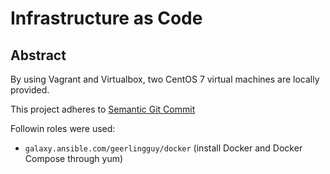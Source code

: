 # Infrastructure as Code

## Abstract

By using Vagrant and Virtualbox, two CentOS 7 virtual machines are locally provided.

This project adheres to [Semantic Git Commit](https://gist.github.com/joshbuchea/6f47e86d2510bce28f8e7f42ae84c716)

Followin roles were used:

- `galaxy.ansible.com/geerlingguy/docker` (install Docker and Docker Compose through yum)